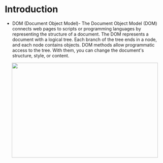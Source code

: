# Introduction

- DOM (Document Object Model)- The Document Object Model (DOM) connects web pages to scripts or programming languages by representing the structure of a document. The DOM represents a document with a logical tree. Each branch of the tree ends in a node, and each node contains objects. DOM methods allow programmatic access to the tree. With them, you can change the document's structure, style, or content.


<p align="center">
  <img width="460" height="300" src="http://www.fillmurray.com/460/300">
</p>